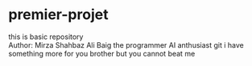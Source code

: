 # premier-projet
this is basic repository
<br>
Author: Mirza Shahbaz Ali Baig the programmer 
AI anthusiast git
i have something more for you brother but you cannot beat me 
